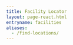 ```yaml
---
title: Facility Locator
layout: page-react.html
entryname: facilities
aliases:
  - /find-locations/
---
```


